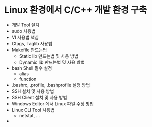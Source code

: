 # Linux 환경에서 C/C++ 개발 환경 구축



- 개발 Tool 설치
- sudo 사용법
- VI 사용법 핵심
- Ctags, Taglib 사용법
- Makefile 만드는법
  - Static lib 만드는법 및 사용 방법
  - Dynamic lib 만드는법  및 사용 방법
- bash Shell 필수 설정
  - alias
  - function
- .bashrc, .profile, .bashprofile 설정 방법
- SSH 설치 및 사용 방법
- SSH Client 설치 및 사용 방법
- Windows Editor 에서 Linux 파일 수정 방법
- Linux CLI Tool 사용법
  - netstat, ...
- 



